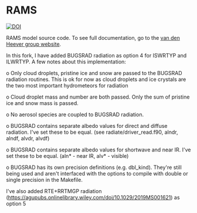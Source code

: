 # RAMS
[![DOI](https://zenodo.org/badge/307815774.svg)](https://zenodo.org/badge/latestdoi/307815774)

RAMS model source code. To see full documentation, go to the [van den Heever group website](https://vandenheever.atmos.colostate.edu/vdhpage/rams/rams_docs.php).

In this fork, I have added BUGSRAD radiation as option 4 for ISWRTYP and ILWRTYP. A few notes about this implementation:

o  Only cloud droplets, pristine ice and snow are passed to the BUGSRAD radiation routines. This is ok for now as cloud droplets and ice crystals are the two most important hydrometeors for radiation

o  Cloud droplet mass and number are both passed. Only the sum of pristine ice and snow mass is passed.

o  No aerosol species are coupled to BUGSRAD radiation.

o  BUGSRAD contains separate albedo values for direct and diffuse radiation. I've set these to be equal. (see radiate/driver_read.f90, alndr, alndf, alvdr, alvdf)

o  BUGSRAD contains separate albedo values for shortwave and near IR. I've set these to be equal. (aln* - near IR, alv* - visible)

o  BUGSRAD has its own precision definitions (e.g. dbl_kind). They're still being used and aren't interfaced with the options to compile with double or single precision in the Makefile.

I've also added RTE+RRTMGP radiation (https://agupubs.onlinelibrary.wiley.com/doi/10.1029/2019MS001621) as option 5


